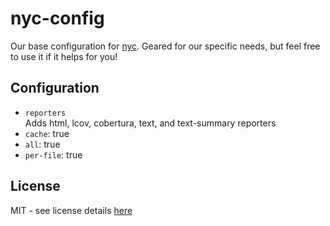 # nyc-config 
Our base configuration for [nyc][nyc-pkg-url]. Geared for our specific needs, but feel free to use it if it helps for you!

## Configuration
- `reporters`  
Adds html, lcov, cobertura, text, and text-summary reporters
- `cache`: true
- `all`: true
- `per-file`: true

## License
MIT - see license details [here][license-url]

[nyc-pkg-url]: https://www.npmjs.com/package/nyc
[license-url]: https://github.com/swellaby/nyc-config/blob/master/LICENSE